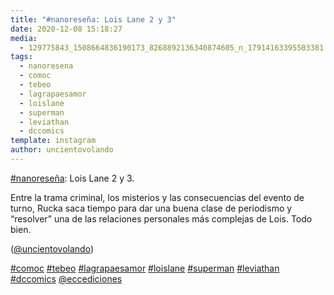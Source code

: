 ```yaml
---
title: "#nanoreseña: Lois Lane 2 y 3"
date: 2020-12-08 15:18:27
media: 
  - 129775843_1508664836190173_8268892136340874605_n_17914163395503381.jpg
tags: 
  - nanoresena
  - comoc
  - tebeo
  - lagrapaesamor
  - loislane
  - superman
  - leviathan
  - dccomics
template: instagram
author: uncientovolando
---
```


[#nanoreseña](/tags/nanoresena): Lois Lane 2 y 3.

Entre la trama criminal, los misterios y las consecuencias del evento de turno, Rucka saca tiempo para dar una buena clase de periodismo y “resolver” una de las relaciones personales más complejas de Lois. Todo bien.

([@uncientovolando](https://instagram.com/uncientovolando))

[#comoc](/tags/comoc) [#tebeo](/tags/tebeo) [#lagrapaesamor](/tags/lagrapaesamor) [#loislane](/tags/loislane) [#superman](/tags/superman) [#leviathan](/tags/leviathan) [#dccomics](/tags/dccomics) [@eccediciones](https://instagram.com/eccediciones)
